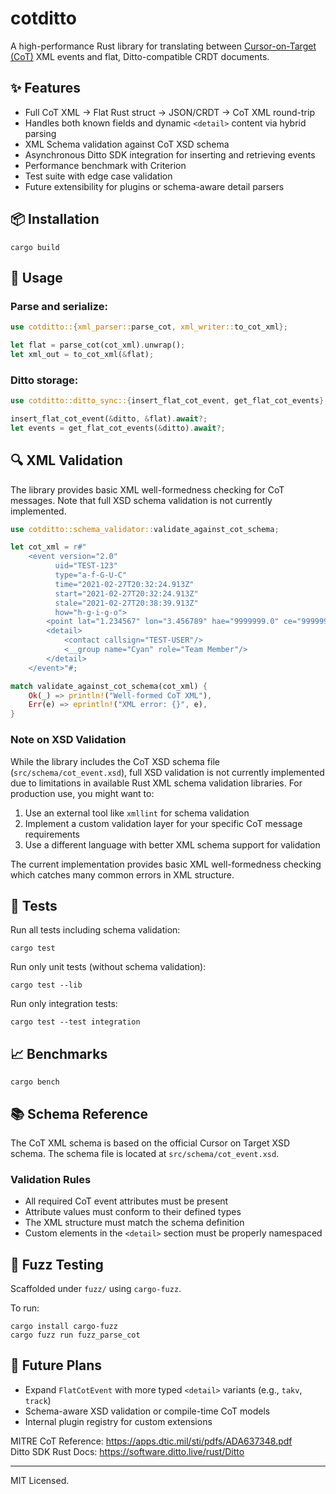 # cotditto

A high-performance Rust library for translating between [Cursor-on-Target (CoT)](https://www.mitre.org/sites/default/files/pdf/09_4937.pdf) XML events and flat, Ditto-compatible CRDT documents.

## ✨ Features

- Full CoT XML → Flat Rust struct → JSON/CRDT → CoT XML round-trip
- Handles both known fields and dynamic `<detail>` content via hybrid parsing
- XML Schema validation against CoT XSD schema
- Asynchronous Ditto SDK integration for inserting and retrieving events
- Performance benchmark with Criterion
- Test suite with edge case validation
- Future extensibility for plugins or schema-aware detail parsers

## 📦 Installation

```
cargo build
```

## 🚀 Usage

### Parse and serialize:

```rust
use cotditto::{xml_parser::parse_cot, xml_writer::to_cot_xml};

let flat = parse_cot(cot_xml).unwrap();
let xml_out = to_cot_xml(&flat);
```

### Ditto storage:

```rust
use cotditto::ditto_sync::{insert_flat_cot_event, get_flat_cot_events};

insert_flat_cot_event(&ditto, &flat).await?;
let events = get_flat_cot_events(&ditto).await?;
```

## 🔍 XML Validation

The library provides basic XML well-formedness checking for CoT messages. Note that full XSD schema validation is not currently implemented.

```rust
use cotditto::schema_validator::validate_against_cot_schema;

let cot_xml = r#"
    <event version="2.0" 
          uid="TEST-123" 
          type="a-f-G-U-C" 
          time="2021-02-27T20:32:24.913Z" 
          start="2021-02-27T20:32:24.913Z" 
          stale="2021-02-27T20:38:39.913Z" 
          how="h-g-i-g-o">
        <point lat="1.234567" lon="3.456789" hae="9999999.0" ce="9999999.0" le="9999999.0"/>
        <detail>
            <contact callsign="TEST-USER"/>
            <__group name="Cyan" role="Team Member"/>
        </detail>
    </event>"#;

match validate_against_cot_schema(cot_xml) {
    Ok(_) => println!("Well-formed CoT XML"),
    Err(e) => eprintln!("XML error: {}", e),
}
```

### Note on XSD Validation

While the library includes the CoT XSD schema file (`src/schema/cot_event.xsd`), full XSD validation is not currently implemented due to limitations in available Rust XML schema validation libraries. For production use, you might want to:

1. Use an external tool like `xmllint` for schema validation
2. Implement a custom validation layer for your specific CoT message requirements
3. Use a different language with better XML schema support for validation

The current implementation provides basic XML well-formedness checking which catches many common errors in XML structure.

## 🧪 Tests

Run all tests including schema validation:

```
cargo test
```

Run only unit tests (without schema validation):

```
cargo test --lib
```

Run only integration tests:

```
cargo test --test integration
```

## 📈 Benchmarks

```
cargo bench
```

## 📚 Schema Reference

The CoT XML schema is based on the official Cursor on Target XSD schema. The schema file is located at `src/schema/cot_event.xsd`.

### Validation Rules

- All required CoT event attributes must be present
- Attribute values must conform to their defined types
- The XML structure must match the schema definition
- Custom elements in the `<detail>` section must be properly namespaced

## 🔬 Fuzz Testing

Scaffolded under `fuzz/` using `cargo-fuzz`.

To run:

```
cargo install cargo-fuzz
cargo fuzz run fuzz_parse_cot
```

## 🧰 Future Plans

- Expand `FlatCotEvent` with more typed `<detail>` variants (e.g., `takv`, `track`)
- Schema-aware XSD validation or compile-time CoT models
- Internal plugin registry for custom extensions

MITRE CoT Reference: https://apps.dtic.mil/sti/pdfs/ADA637348.pdf  
Ditto SDK Rust Docs: https://software.ditto.live/rust/Ditto

---

MIT Licensed.